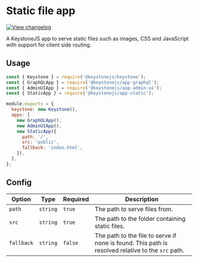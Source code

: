 <!--[meta]
section: api
subSection: apps
title: Static file app
[meta]-->

# Static file app

[![View changelog](https://img.shields.io/badge/changelogs.xyz-Explore%20Changelog-brightgreen)](https://changelogs.xyz/@keystonejs/app-static)

A KeystoneJS app to serve static files such as images, CSS and JavaScript with support for client side routing.

## Usage

```js title=index.js
const { Keystone } = require('@keystonejs/keystone');
const { GraphQLApp } = require('@keystonejs/app-graphql');
const { AdminUIApp } = require('@keystonejs/app-admin-ui');
const { StaticApp } = require('@keystonejs/app-static');

module.exports = {
  keystone: new Keystone(),
  apps: [
    new GraphQLApp(),
    new AdminUIApp(),
    new StaticApp({
      path: '/',
      src: 'public',
      fallback: 'index.html',
    }),
  ],
};
```

## Config

| Option     | Type     | Required | Description                                                                                       |
| ---------- | -------- | -------- | ------------------------------------------------------------------------------------------------- |
| `path`     | `string` | `true`   | The path to serve files from.                                                                     |
| `src`      | `string` | `true`   | The path to the folder containing static files.                                                   |
| `fallback` | `string` | `false`  | The path to the file to serve if none is found. This path is resolved relative to the `src` path. |
